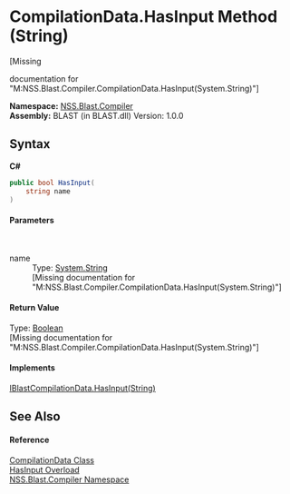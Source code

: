 # CompilationData.HasInput Method (String)
 

\[Missing <summary> documentation for "M:NSS.Blast.Compiler.CompilationData.HasInput(System.String)"\]

**Namespace:**&nbsp;<a href="N_NSS_Blast_Compiler">NSS.Blast.Compiler</a><br />**Assembly:**&nbsp;BLAST (in BLAST.dll) Version: 1.0.0

## Syntax

**C#**<br />
``` C#
public bool HasInput(
	string name
)
```


#### Parameters
&nbsp;<dl><dt>name</dt><dd>Type: <a href="https://docs.microsoft.com/dotnet/api/system.string" target="_blank" rel="noopener noreferrer">System.String</a><br />\[Missing <param name="name"/> documentation for "M:NSS.Blast.Compiler.CompilationData.HasInput(System.String)"\]</dd></dl>

#### Return Value
Type: <a href="https://docs.microsoft.com/dotnet/api/system.boolean" target="_blank" rel="noopener noreferrer">Boolean</a><br />\[Missing <returns> documentation for "M:NSS.Blast.Compiler.CompilationData.HasInput(System.String)"\]

#### Implements
<a href="M_NSS_Blast_Compiler_IBlastCompilationData_HasInput_1">IBlastCompilationData.HasInput(String)</a><br />

## See Also


#### Reference
<a href="T_NSS_Blast_Compiler_CompilationData">CompilationData Class</a><br /><a href="Overload_NSS_Blast_Compiler_CompilationData_HasInput">HasInput Overload</a><br /><a href="N_NSS_Blast_Compiler">NSS.Blast.Compiler Namespace</a><br />